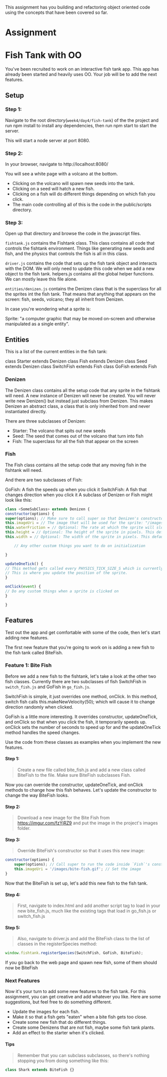 This assignment has you building and refactoring object oriented code using the concepts that have been covered so far.


# Assignment

# Fish Tank with OO

You've been recruited to work on an interactive fish tank app. This app has already been started and heavily uses OO. Your job will be to add the next features.

## Setup

### Step 1:

Navigate to the root directory(`week4/day4/fish-tank`) of the the project and run npm install to install any dependencies, then run npm start to start the server.

This will start a node server at port 8080.

### Step 2:

In your browser, navigate to http://localhost:8080/

You will see a white page with a volcano at the bottom.

- Clicking on the volcano will spawn new seeds into the tank.
- Clicking on a seed will hatch a new fish.
- Clicking on a fish will do different things depending on which fish you click.
- The main code controlling all of this is the code in the public/scripts directory.

### Step 3:

Open up that directory and browse the code in the javascript files.

`fishtank.js` contains the Fishtank class. This class contains all code that controls the fishtank environment. Things like generating new seeds and fish, and the physics that controls the fish is all in this class.

`driver.js` contains the code that sets up the fish tank object and interacts with the DOM. We will only need to update this code when we add a new object to the fish tank.
helpers.js contains all the global helper functions. We can mostly leave this file alone.

`entities/denizen.js` contains the Denizen class that is the superclass for all the sprites int the fish tank. That means that anything that appears on the screen: fish, seeds, volcano; they all inherit from Denizen.

In case you're wondering what a sprite is:

Sprite: "a computer graphic that may be moved on-screen and otherwise manipulated as a single entity".

## Entities

This is a list of the current entities in the fish tank:

class Starter extends Denizen
class Fish extends Denizen
class Seed extends Denizen
class SwitchFish extends Fish
class GoFish extends Fish

### Denizen

The Denizen class contains all the setup code that any sprite in the fishtank will need. A new instance of Denizen will never be created. You will never write new Denizen() but instead just subclass from Denizen. This makes Denizen an abstract class, a class that is only inherited from and never instantiated directly.

There are three subclasses of Denizen:

- Starter: The volcano that spits out new seeds
- Seed: The seed that comes out of the volcano that turn into fish
- Fish: The superclass for all the fish that appear on the screen

### Fish

The Fish class contains all the setup code that any moving fish in the fishtank will need.

And there are two subclasses of Fish:

GoFish: A fish the speeds up when you click it
SwitchFish: A fish that changes direction when you click it
A subclass of Denizen or Fish might look like this:

```js
class <SomeSubClass> extends Denizen {
constructor(options) {
super(options); // Make sure to call super so that Denizen's constructor is called properly
this.imageUri = // The image that will be used for the sprite: "/images/image-name.png"
this.waterFriction = // Optional: The rate at which the sprite will slow down in the water. "0.3" means "lose 30% of speed per second"
this.height = // Optional: The height of the sprite in pixels. This defaults to 60
this.width = // Optional: The width of the sprite in pixels. This defaults to 60

    // Any other custom things you want to do on initialization

}

updateOneTick() {
// This method gets called every PHYSICS_TICK_SIZE_S which is currently every 0.010 seconds
// This is where you update the position of the sprite.
}

onClick(event) {
// Do any custom things when a sprite is clicked on
}

}
```

## Features

Test out the app and get comfortable with some of the code, then let's start adding new features.

The first new feature that you're going to work on is adding a new fish to the fish tank called BiteFish.

### Feature 1: Bite Fish

Before we add a new fish to the fishtank, let's take a look at the other two fish classes. Currently there are two subclasses of fish SwitchFish in `switch_fish.js` and GoFish in `go_fish.js`.

SwitchFish is simple, it just overrides one method, onClick. In this method, switch fish calls this.makeNewVelocity(50); which will cause it to change direction randomly when clicked.

GoFish is a little more interesting. It overrides constructor, updateOneTick, and onClick so that when you click the fish, it temporarily speeds up. onClick sets the number of seconds to speed up for and the updateOneTick method handles the speed changes.

Use the code from these classes as examples when you implement the new features.

#### Step 1:

> Create a new file called bite_fish.js and add a new class called BiteFish to the file. Make sure BiteFish subclasses Fish.

Now you can override the constructor, updateOneTick, and onClick methods to change how this fish behaves. Let's update the constructor to change the way BiteFish looks.

#### Step 2:

> Download a new image for the Bite Fish from https://imgur.com/fzYjRZ9 and put the image in the project's images folder.

#### Step 3:

> Override BiteFish's constructor so that it uses this new image:

```js
constructor(options) {
    super(options); // Call super to run the code inside `Fish`'s constructor
    this.imageUri = '/images/bite-fish.gif'; // Set the image
}
```

Now that the BiteFish is set up, let's add this new fish to the fish tank.

#### Step 4:

> First, navigate to index.html and add another script tag to load in your new bite_fish.js, much like the existing tags that load in go_fish.js or switch_fish.js

#### Step 5:

> Also, navigate to driver.js and add the BiteFish class to the list of classes in the registerSpecies method:

```js
window.fishtank.registerSpecies(SwitchFish, GoFish, BiteFish);
```

If you go back to the web page and spawn new fish, some of them should now be BiteFish

### Next Features

Now it's your turn to add some new features to the fish tank. For this assignment, you can get creative and add whatever you like. Here are some suggestions, but feel free to do something different.

- Update the images for each fish.
- Make it so that a fish gets "eaten" when a bite fish gets too close.
- Create some new fish that do different things.
- Create some Denizens that are not fish, maybe some fish tank plants.
- Add an effect to the starter when it's clicked.

#### Tips

> Remember that you can subclass subclasses, so there's nothing stopping you from doing something like this:

```js
class Shark extends BiteFish {}
```
